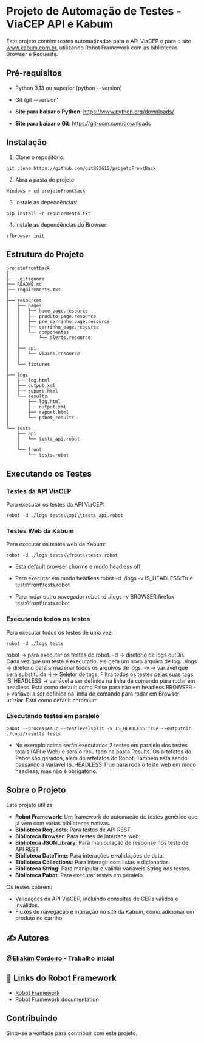 # Projeto de Automação de Testes - ViaCEP API e Kabum

Este projeto contém testes automatizados para a API ViaCEP e para o site www.kabum.com.br, utilizando Robot Framework com as bibliotecas Browser e Requests.

## Pré-requisitos

- Python 3.13 ou superior (python --version)
- Git (git --version)

- **Site para baixar o Python**: https://www.python.org/downloads/
- **Site para baixar o Git**: https://git-scm.com/downloads


## Instalação

1. Clone o repositório:
```
git clone https://github.com/git882615/projetoFrontBack
```
2. Abra a pasta do projeto
```
Windows > cd projetoFrontBack
```
3. Instale as dependências:
```
pip install -r requirements.txt
```
4. Instale as dependências do Browser:
```
rfbrowser init
```

## Estrutura do Projeto
```
projetofrontback
│
├── .gitignore
├── README.md
├── requirements.txt
│
├── resources
│   ├── pages
│   │   ├── home_page.resource
│   │   ├── produto_page.resource
│   │   ├── pre_carrinho_page.resource
│   │   ├── carrinho_page.resource
│   │   └── componentes
│   │       └── alerts.resource
│   │
│   ├── api
│   │   └── viacep.resource
│   │
│   └── fixtures
│
├── logs
│   ├── log.html
│   ├── output.xml
│   ├── report.html
│   └── results
│       ├── log.html
│       ├── output.xml
│       ├── report.html
│       └── pabot_results
│
└── tests
    ├── api
    │   └── tests_api.robot
    │
    └── front
        └── tests.robot
```


## Executando os Testes

### Testes da API ViaCEP

Para executar os testes da API ViaCEP:
```
robot -d ./logs tests\\api\\tests_api.robot
```

### Testes Web da Kabum

Para executar os testes web da Kabum:
```
robot -d ./logs tests\\front\\tests.robot
```
- Esta default browser chorme e modo headless off

- Para executar em modo headless
robot -d ./logs -v IS_HEADLESS:True tests\\front\\tests.robot
- Para rodar outro navegador
robot -d ./logs -v BROWSER:firefox tests\\front\\tests.robot

### Executando todos os testes

Para executar todos os testes de uma vez:
```
robot -d ./logs tests
```
robot -> para executar os testes do robot.
-d -> diretório de logs outDir. Cada vez que um teste é executado, ele gera um novo arquivo de log.
./logs -> diretório para armazenar todos os arquivos de logs.
-v -> variável que será substituida
-i -> Seletor de tags. Filtra todos os testes pelas suas tags.
IS_HEADLESS -> variável a ser definida na linha de comando para rodar em headless. Está como default como False para não em headless
BROWSER -> variável a ser definida na linha de comando para rodar em Browser utilziar. Está como default chromium 

### Executando testes em paralelo
```
pabot --processes 2 --testlevelsplit -v IS_HEADLESS:True --outputdir ./logs/results tests
```
- No exemplo acima serão executados 2 testes em paralelo dos testes totais (API e Web) e será o resultado na pasta Results. Os artefatos do Pabot são gerados, além do artefatos do Robot. Também está sendo passando a variavel IS_HEADLESS:True para roda o teste web em modo headless, mas não é obrigatório.

## Sobre o Projeto

Este projeto utiliza:

- **Robot Framework**: Um framework de automação de testes genérico que já vem com várias bibliotecas nativas.
- **Biblioteca Requests**: Para testes de API REST.
- **Biblioteca Browser**: Para testes de interface web.
- **Biblioteca JSONLibrary**: Para manipulação de response nos teste de API REST.
- **Biblioteca DateTime**: Para interações e validações de data.
- **Biblioteca Collections**: Para interagir com listas e dicionarios.
- **Biblioteca String**: Para manipular e validar variaveis String nos testes.
- **Biblioteca Pabot**: Para executar testes em paralelo.

Os testes cobrem:
- Validações da API ViaCEP, incluindo consultas de CEPs válidos e inválidos.
- Fluxos de navegação e interação no site da Kabum, como adicionar um produto no carriho.

## ✍️ Autores <a name = "autores"></a>
### [@Eliakim Cordeiro](https://www.linkedin.com/in/eliakim-cordeiro-343464112/) - Trabalho inicial

## 📌 Links do Robot Framework

*  [Robot Framework](https://robotframework.org/)
*  [Robot Framework documentation](https://robotframework.org/robotframework/)

## Contribuindo

Sinta-se à vontade para contribuir com este projeto. 
